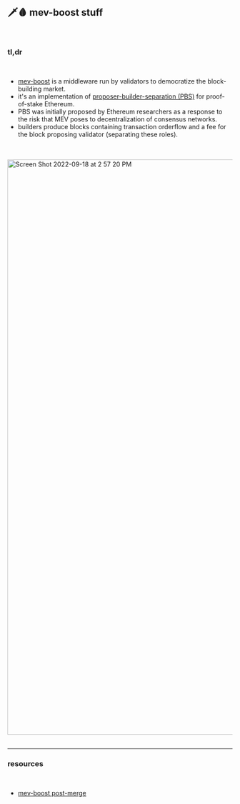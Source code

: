 ## 🗡🩸 mev-boost stuff

<br>

### tl,dr 

<br>

* [mev-boost](https://github.com/flashbots/mev-boost#installing) is a middleware run by validators to democratize the block-building market.
* it's an implementation of [proposer-builder-separation (PBS)](https://ethresear.ch/t/proposer-block-builder-separation-friendly-fee-market-designs/9725) for proof-of-stake Ethereum.
* PBS was initially proposed by Ethereum researchers as a response to the risk that MEV poses to decentralization of consensus networks. 
* builders produce blocks containing transaction orderflow and a fee for the block proposing validator (separating these roles).


<br>
<br>

<img width="1289" alt="Screen Shot 2022-09-18 at 2 57 20 PM" src="https://user-images.githubusercontent.com/1130416/190929561-afe6918f-6f34-459e-9d2b-06902918d4d0.png">


<br>
<br>

---

### resources

<br>

* [mev-boost post-merge](https://ethresear.ch/t/mev-boost-merge-ready-flashbots-architecture/11177)


